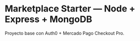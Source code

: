 # Marketplace Starter — Node + Express + MongoDB

Proyecto base con Auth0 + Mercado Pago Checkout Pro.
